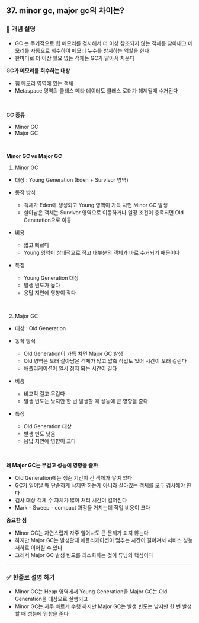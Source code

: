 ## 37. minor gc, major gc의 차이는?

### 🧠 개념 설명
- GC 는 주기적으로 힙 메모리를 검사해서 더 이상 참조되지 않는 객체를 찾아내고 메모리를 자동으로 회수하여 메모리 누수를 방지하는 역할을 한다
- 한마디로 더 이상 필요 없는 객체는 GC가 알아서 치운다

**GC가 메모리를 회수하는 대상**
- 힙 메모리 영역에 있는 객체
- Metaspace 영역의 클래스 메타 데이터도 클래스 로더가 해제될때 수거된다

<br/>

**GC 종류**
- Minor GC
- Major GC

<br/>

**Minor GC vs Major GC**

1. Minor GC
- 대상 : Young Generation (Eden + Survivor 영역)
- 동작 방식
  - 객체가 Eden에 생성되고 Young 영역이 가득 차면 Minor GC 발생
  - 살아남은 객체는 Survivor 영역으로 이동하거나 일정 조건이 충족되면 Old Generation으로 이동
- 비용
  - 짧고 빠르다
  - Young 영역이 상대적으로 작고 대부분의 객체가 바로 수거되기 때문이다
 
- 특징
  - Young Generation 대상
  - 발생 빈도가 높다
  - 응답 지연에 영향이 작다
 
<br/>

2. Major GC
- 대상 : Old Generation
- 동작 방식
  - Old Generation이 가득 차면 Major GC 발생
  - Old 영역은 오래 살아남은 객체가 많고 압축 작업도 있어 시간이 오래 걸린다
  - 애플리케이션이 일시 정지 되는 시간이 길다
 
- 비용
  - 비교적 길고 무겁다
  - 발생 빈도는 낮지만 한 번 발생할 때 성능에 큰 영향을 준다
 
- 특징
  - Old Generation 대상
  - 발생 빈도 낮음
  - 응답 지연에 영향이 크다

<br/>

**왜 Major GC는 무겁고 성능에 영향을 줄까**
- Old Generation에는 생존 기간이 긴 객체가 쌓여 있다
- GC가 일어날 때 단순하게 삭제만 하는게 아니라 살아있는 객체를 모두 검사해야 한다
- 검사 대상 객체 수 자체가 많아 처리 시간이 길어진다
- Mark - Sweep - compact 과정을 거치는데 작업 비용이 크다

**중요한 점**
- Minor GC는 자연스럽게 자주 일어나도 큰 문제가 되지 않는다
- 하지만 Major GC는 발생할때 애플리케이션이 멈추는 시간이 길어져서 서비스 성능 저하로 이어질 수 있다
- 그래서 Major GC 발생 빈도를 최소화하는 것이 튜닝의 핵심이다

---
### ✅ 한줄로 설명 하기
- Minor GC는 Heap 영역에서 Young Generation을 Major GC는 Old Generation을 대상으로 실행되고
- Minor GC는 자주 빠르게 수행 하지만 Major GC는 발생 빈도는 낮지만 한 번 발생할 때 성능에 영향을 준다
